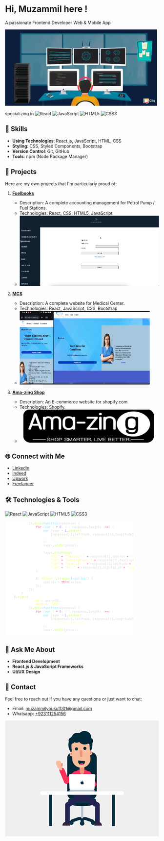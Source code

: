 # Hi, Muzammil here !
A passionate Frontend Developer Web & Mobile App

![Header Image](https://github.com/muzammilyousuf/muzammilyousuf/blob/main/profile.gif)

specializing in  ![React](https://img.shields.io/badge/-React-61DAFB?logo=react&logoColor=white&style=flat-square)
![JavaScript](https://img.shields.io/badge/-JavaScript-F7DF1E?logo=javascript&logoColor=black&style=flat-square)
![HTML5](https://img.shields.io/badge/-HTML5-E34F26?logo=html5&logoColor=white&style=flat-square)
![CSS3](https://img.shields.io/badge/-CSS3-1572B6?logo=css3&logoColor=white&style=flat-square) 


## 🚀 Skills

- **Using Technologies**: React.js, JavaScript, HTML, CSS
- **Styling**: CSS, Styled Components, Bootstrap
- **Version Control**: Git, GitHub
- **Tools**: npm (Node Package Manager)

## 🌟 Projects

Here are my own projects that I'm particularly proud of:

1. **[Fuelbooks](https://github.com/muzammilyousuf/muzammilyousuf/blob/main/0911.gif)**
   - Description: A complete accounting management for Petrol Pump / Fuel Stations.
   - Technologies: React, CSS, HTML5, JavaScript
   - ![Fuelbooks](https://github.com/muzammilyousuf/muzammilyousuf/blob/main/0911.gif)

2. **[MCS](https://github.com/muzammilyousuf/muzammilyousuf/blob/main/0911(2).gif)**
   - Description: A complete website for Medical Center.
   - Technologies: React, JavaScript, CSS, Bootstrap
   - ![MCS](https://github.com/muzammilyousuf/muzammilyousuf/blob/main/0911(2).gif)

3. **[Ama-zing Shop](https://wwww.ama-zingshop.com)**
   - Description: An E-commerce website for shopify.com
   - Technologies: Shopify.
   - ![Ama-zing Shop](https://github.com/muzammilyousuf/muzammilyousuf/blob/main/Picsart_23-10-25_00-41-30-734-1.png)

## 🌐 Connect with Me

- [LinkedIn](https://www.linkedin.com/in/muzammil-yousuf/)
- [Indeed](https://indeed.com/muzammilyousuf)
- [Upwork](https://upwork.com/muzammilyousuf)
- [Freelancer](https://freelancers.com/muzammilyousuf)


## 🛠️ Technologies & Tools

![React](https://img.shields.io/badge/-React-61DAFB?logo=react&logoColor=white&style=flat-square)
![JavaScript](https://img.shields.io/badge/-JavaScript-F7DF1E?logo=javascript&logoColor=black&style=flat-square)
![HTML5](https://img.shields.io/badge/-HTML5-E34F26?logo=html5&logoColor=white&style=flat-square)
![CSS3](https://img.shields.io/badge/-CSS3-1572B6?logo=css3&logoColor=white&style=flat-square)

![Header Image](https://github.com/muzammilyousuf/muzammilyousuf/blob/main/programming.gif)


## 💬 Ask Me About

- **Frontend Development**
- **React.js & JavaScript Frameworks**
- **UI/UX Design**

## 📧 Contact

Feel free to reach out if you have any questions or just want to chat:

- Email: [muzammilyousuf001@gmail.com](mailto:muzammilyousuf001@gmail.com)
- Whatsapp: [+923111254156](tel:03111254156)

![Footer Image](https://github.com/muzammilyousuf/muzammilyousuf/blob/main/hi%20devs.gif)
